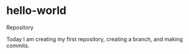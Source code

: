 # hello-world
Repository

Today I am creating my first repository, creating a branch, and making commits. 
